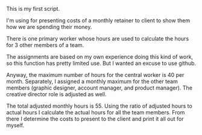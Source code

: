 This is my first script. 

I'm using for presenting costs of a monthly retainer to client to show them how we are spending their money.

There is one primary worker whose hours are used to calculate the hours for 3 other members of a team.

The assignments are based on my own experience doing this kind of work, so this function has pretty limited use. But I wanted an excuse to use github.

Anyway, the maximum number of hours for the central worker is 40 per month. Separately, I assigned a monthly maximum for the other team members (graphic designer, account manager, and product manager). The creative director role is adjusted as well. 

The total adjusted monthly hours is 55. Using the ratio of adjusted hours to actual hours I calculate the actual hours for all the team members. From there I determine the costs to present to the client and print it all out for myself.